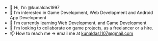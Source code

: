 - 👋 Hi, I’m @kunaldas1997
- 👀 I’m interested in Game Development, Web Development and Android App Development
- 🌱 I’m currently learning Web Development, and Game Development
- 💞️ I’m looking to collaborate on game projects, as a freelancer or a hire.
- 📫 How to reach me -> email me at kunaldas1107@gmail.com

<!---
kunaldas1997/kunaldas1997 is a ✨ special ✨ repository because its `README.md` (this file) appears on your GitHub profile.
You can click the Preview link to take a look at your changes.
--->
